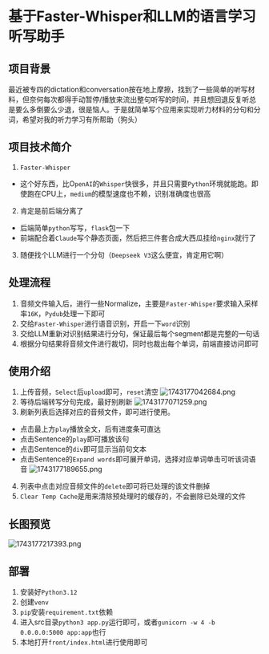 # 基于Faster-Whisper和LLM的语言学习听写助手
## 项目背景
最近被专四的dictation和conversation按在地上摩擦，找到了一些简单的听写材料，但奈何每次都得手动暂停/播放来流出整句听写的时间，并且想回退反复听总是要么多倒要么少退，很是恼人。于是就简单写个应用来实现听力材料的分句和分词，希望对我的听力学习有所帮助（狗头）
## 项目技术简介
1. `Faster-Whisper`
* 这个好东西，比O`penAI`的`Whisper`快很多，并且只需要`Python`环境就能跑。即使跑在CPU上，`medium`的模型速度也不赖，识别准确度也很高
2. 肯定是前后端分离了
* 后端简单`python`写写，`flask`包一下
* 前端配合着`Claude`写个静态页面，然后把三件套合成大西瓜挂给`nginx`就行了
3. 随便找个LLM进行一个分句（`Deepseek V3`这么便宜，肯定用它啊）
## 处理流程
1. 音频文件输入后，进行一些Normalize，主要是`Faster-Whisper`要求输入采样率`16K`，`Pydub`处理一下即可
2. 交给`Faster-Whisper`进行语音识别，开启一下`word`识别
3. 交给LLM重新对识别结果进行分句，保证最后每个segment都是完整的一句话
4. 根据分句结果将音频文件进行裁切，同时也裁出每个单词，前端直接访问即可
## 使用介绍
1. 上传音频，`Select`后`upload`即可，`reset`清空
![1743177042684.png](https://picture.imgxt.com/local/1/2025/03/28/67e6c554632d5.png)
2. 等待后端转写分句完成，最好别刷新
![1743177071259.png](https://picture.imgxt.com/local/1/2025/03/28/67e6c5718a02e.png)
3. 刷新列表后选择对应的音频文件，即可进行使用。
* 点击最上方`play`播放全文，后有进度条可直达
* 点击Sentence的`play`即可播放该句
* 点击Sentence的`div`即可显示当前句文本
* 点击Sentence的`Expand words`即可展开单词，选择对应单词单击可听该词语音
![1743177189655.png](https://picture.imgxt.com/local/1/2025/03/28/67e6c5e72af57.png)
4. 列表中点击对应音频文件的`delete`即可将已处理的该文件删掉
5. `Clear Temp Cache`是用来清除预处理时的缓存的，不会删除已处理的文件
## 长图预览
![1743177217393.png](https://picture.imgxt.com/local/1/2025/03/28/67e6c60422b6a.png)
## 部署
1. 安装好`Python3.12`
2. 创建`venv`
3. `pip`安装`requirement.txt`依赖
4. 进入src目录`python3 app.py`运行即可，或者`gunicorn -w 4 -b 0.0.0.0:5000 app:app`也行
5. 本地打开`front/index.html`进行使用即可